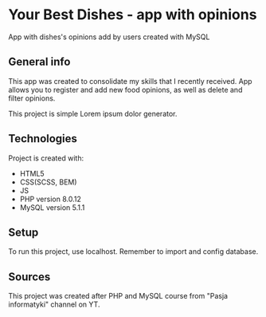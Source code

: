 # Your Best Dishes - app with opinions
App with dishes's opinions add by users created with MySQL

## General info
This app was created to consolidate my skills that I recently received.
App allows you to register and add new food opinions, as well as delete and filter opinions.   

This project is simple Lorem ipsum dolor generator.
	
## Technologies
Project is created with:
* HTML5
* CSS(SCSS, BEM)
* JS
* PHP version 8.0.12
* MySQL version 5.1.1

## Setup
To run this project, use localhost. Remember to import and config database.

## Sources
This project was created after PHP and MySQL course from "Pasja informatyki" channel on YT.
